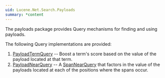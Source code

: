 ```yaml
---
uid: Lucene.Net.Search.Payloads
summary: *content
---
```


<!--
 Licensed to the Apache Software Foundation (ASF) under one or more
 contributor license agreements.  See the NOTICE file distributed with
 this work for additional information regarding copyright ownership.
 The ASF licenses this file to You under the Apache License, Version 2.0
 (the "License"); you may not use this file except in compliance with
 the License.  You may obtain a copy of the License at

     https://www.apache.org/licenses/LICENSE-2.0

 Unless required by applicable law or agreed to in writing, software
 distributed under the License is distributed on an "AS IS" BASIS,
 WITHOUT WARRANTIES OR CONDITIONS OF ANY KIND, either express or implied.
 See the License for the specific language governing permissions and
 limitations under the License.
-->

The payloads package provides Query mechanisms for finding and using payloads.

The following Query implementations are provided:

1. [PayloadTermQuery](xref:Lucene.Net.Search.Payloads.PayloadTermQuery) -- Boost a term's score based on the value of the payload located at that term.
2. [PayloadNearQuery](xref:Lucene.Net.Search.Payloads.PayloadNearQuery) -- A [SpanNearQuery](xref:Lucene.Net.Search.Spans.SpanNearQuery) that factors in the value of the payloads located at each of the positions where the spans occur. 